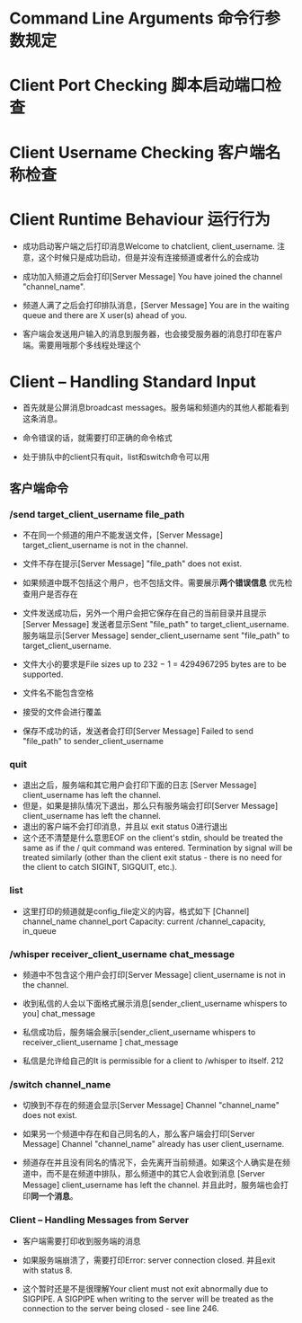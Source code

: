 # Command Line Arguments 命令行参数规定

# Client Port Checking 脚本启动端口检查

# Client Username Checking 客户端名称检查

# Client Runtime Behaviour 运行行为

- 成功启动客户端之后打印消息Welcome to chatclient, client_username.
  注意，这个时候只是成功启动，但是并没有连接频道或者什么的会成功

- 成功加入频道之后会打印[Server Message] You have joined the channel "channel_name". 

- 频道人满了之后会打印排队消息，[Server Message] You are in the waiting queue and there are X user(s) ahead of you. 

- 客户端会发送用户输入的消息到服务器，也会接受服务器的消息打印在客户端。需要用哦那个多线程处理这个

# Client – Handling Standard Input

- 首先就是公屏消息broadcast messages。服务端和频道内的其他人都能看到这条消息。

- 命令错误的话，就需要打印正确的命令格式

- 处于排队中的client只有quit，list和switch命令可以用

## 客户端命令

### /send target_client_username file_path
- 不在同一个频道的用户不能发送文件，[Server Message] target_client_username is not in the channel.

- 文件不存在提示[Server Message] "file_path" does not exist.

- 如果频道中既不包括这个用户，也不包括文件。需要展示**两个错误信息** 优先检查用户是否存在

- 文件发送成功后，另外一个用户会把它保存在自己的当前目录并且提示[Server Message] 
 发送者显示Sent "file_path" to target_client_username.
 服务端显示[Server Message] sender_client_username sent "file_path" to target_client_username.

- 文件大小的要求是File sizes up to 232 − 1 = 4294967295 bytes are to be supported.
- 文件名不能包含空格
- 接受的文件会进行覆盖
- 保存不成功的话，发送者会打印[Server Message] Failed to send "file_path" to sender_client_username

### quit
- 退出之后，服务端和其它用户会打印下面的日志 [Server Message] client_username has left the channel.
- 但是，如果是排队情况下退出，那么只有服务端会打印[Server Message] client_username has left the channel.
- 退出的客户端不会打印消息，并且以 exit status 0进行退出
- 这个还不清楚是什么意思EOF on the client's stdin, should be treated the same as if the / quit command was entered. Termination
by signal will be treated similarly (other than the client exit status - there is no need for the client to
catch SIGINT, SIGQUIT, etc.).

### list
- 这里打印的频道就是config_file定义的内容，格式如下
[Channel] channel_name channel_port Capacity: current /channel_capacity, in_queue

### /whisper receiver_client_username chat_message
- 频道中不包含这个用户会打印[Server Message] client_username is not in the channel.

- 收到私信的人会以下面格式展示消息[sender_client_username whispers to you] chat_message

- 私信成功后，服务端会展示[sender_client_username whispers to receiver_client_username ] chat_message

- 私信是允许给自己的It is permissible for a client to /whisper to itself. 212

### /switch channel_name

- 切换到不存在的频道会显示[Server Message] Channel "channel_name" does not exist. 

- 如果另一个频道中存在和自己同名的人，那么客户端会打印[Server Message] Channel "channel_name" already has user client_username.

- 频道存在并且没有同名的情况下，会先离开当前频道。如果这个人确实是在频道中，而不是在频道中排队，那么频道中的其它人会收到消息
[Server Message] client_username has left the channel. 并且此时，服务端也会打印**同一个消息**。

### Client – Handling Messages from Server
- 客户端需要打印收到服务端的消息

- 如果服务端崩溃了，需要打印Error: server connection closed. 并且exit with status 8. 

- 这个暂时还是不是很理解Your client must not exit abnormally due to SIGPIPE. A SIGPIPE when writing to the server will be
treated as the connection to the server being closed - see line 246.




